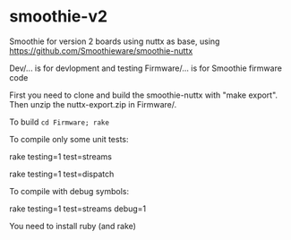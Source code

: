 # smoothie-v2
Smoothie for version 2 boards using nuttx as base, using https://github.com/Smoothieware/smoothie-nuttx

Dev/... is for devlopment and testing
Firmware/... is for Smoothie firmware code

First you need to clone and build the smoothie-nuttx with "make export".
Then unzip the nuttx-export.zip in Firmware/.

To build ```cd Firmware; rake```

To compile only some unit tests:

rake testing=1 test=streams

rake testing=1 test=dispatch

To compile with debug symbols:

rake testing=1 test=streams debug=1

You need to install ruby (and rake)
